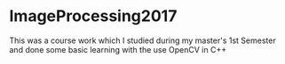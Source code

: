 # ImageProcessing2017
This was a course work which I studied during my master's 1st Semester and done some basic learning with the use OpenCV in C++
